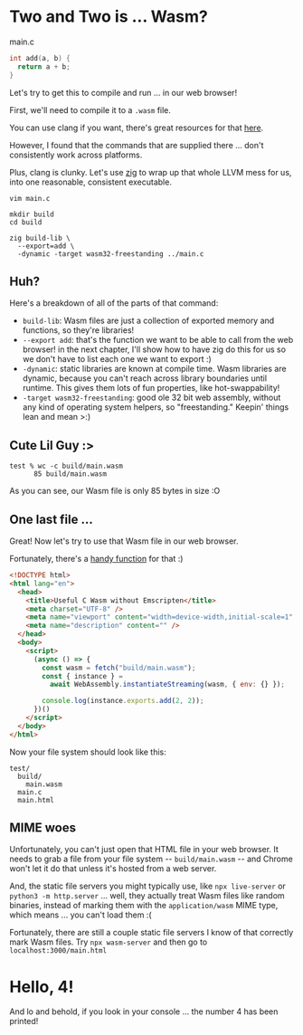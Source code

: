 # Two and Two is ... Wasm?

main.c
```c
int add(a, b) {
  return a + b;
}
```

Let's try to get this to compile and run ...  in our web browser!

First, we'll need to compile it to a `.wasm` file.

You can use clang if you want, there's great resources for that [here](https://surma.dev/things/c-to-webassembly/).

However, I found that the commands that are supplied there ... don't consistently work across platforms.

Plus, clang is clunky. Let's use [zig](https://ziglang.org) to wrap up that whole LLVM mess for us, into one reasonable, consistent executable.

```
vim main.c

mkdir build
cd build

zig build-lib \
  --export=add \
  -dynamic -target wasm32-freestanding ../main.c
```

## Huh?

Here's a breakdown of all of the parts of that command:
- `build-lib`: Wasm files are just a collection of exported memory and functions, so they're libraries!
- `--export add`: that's the function we want to be able to call from the web browser! in the next chapter, I'll show how to have zig do this for us so we don't have to list each one we want to export :)
- `-dynamic`: static libraries are known at compile time. Wasm libraries are dynamic, because you can't reach across library boundaries until runtime. This gives them lots of fun properties, like hot-swappability!
- `-target wasm32-freestanding`: good ole 32 bit web assembly, without any kind of operating system helpers, so "freestanding." Keepin' things lean and mean >:)


## Cute Lil Guy :>
```
test % wc -c build/main.wasm
      85 build/main.wasm
```
As you can see, our Wasm file is only 85 bytes in size :O

## One last file ...
Great! Now let's try to use that Wasm file in our web browser.

Fortunately, there's a [handy function](https://developer.mozilla.org/en-US/docs/Web/JavaScript/Reference/Global_Objects/WebAssembly/instantiateStreaming) for that :)

```html
<!DOCTYPE html>
<html lang="en">
  <head>
    <title>Useful C Wasm without Emscripten</title>
    <meta charset="UTF-8" />
    <meta name="viewport" content="width=device-width,initial-scale=1" />
    <meta name="description" content="" />
  </head>
  <body>
    <script>
      (async () => {
        const wasm = fetch("build/main.wasm");
        const { instance } =
          await WebAssembly.instantiateStreaming(wasm, { env: {} });

        console.log(instance.exports.add(2, 2));
      })()
    </script>
  </body>
</html>
```

Now your file system should look like this:
```
test/
  build/
    main.wasm
  main.c
  main.html
```

## MIME woes

Unfortunately, you can't just open that HTML file in your web browser. It needs to grab a file from your file system -- `build/main.wasm` --  and Chrome won't let it do that unless it's hosted from a web server.

And, the static file servers you might typically use, like `npx live-server` or `python3 -m http.server` ... well, they actually treat Wasm files like random binaries, instead of marking them with the `application/wasm` MIME type, which means ... you can't load them :(

Fortunately, there are still a couple static file servers I know of that correctly mark Wasm files. Try `npx wasm-server` and then go to `localhost:3000/main.html`

# Hello, 4!
And lo and behold, if you look in your console ... the number 4 has been printed!
